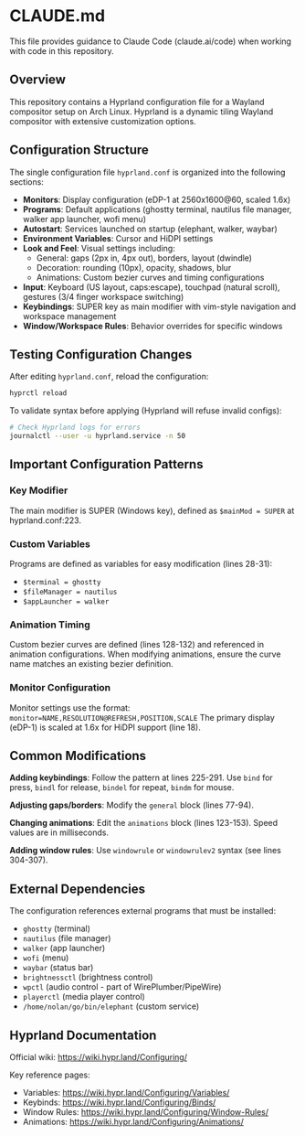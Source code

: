 # CLAUDE.md

This file provides guidance to Claude Code (claude.ai/code) when working with code in this repository.

## Overview

This repository contains a Hyprland configuration file for a Wayland compositor setup on Arch Linux. Hyprland is a dynamic tiling Wayland compositor with extensive customization options.

## Configuration Structure

The single configuration file `hyprland.conf` is organized into the following sections:

- **Monitors**: Display configuration (eDP-1 at 2560x1600@60, scaled 1.6x)
- **Programs**: Default applications (ghostty terminal, nautilus file manager, walker app launcher, wofi menu)
- **Autostart**: Services launched on startup (elephant, walker, waybar)
- **Environment Variables**: Cursor and HiDPI settings
- **Look and Feel**: Visual settings including:
  - General: gaps (2px in, 4px out), borders, layout (dwindle)
  - Decoration: rounding (10px), opacity, shadows, blur
  - Animations: Custom bezier curves and timing configurations
- **Input**: Keyboard (US layout, caps:escape), touchpad (natural scroll), gestures (3/4 finger workspace switching)
- **Keybindings**: SUPER key as main modifier with vim-style navigation and workspace management
- **Window/Workspace Rules**: Behavior overrides for specific windows

## Testing Configuration Changes

After editing `hyprland.conf`, reload the configuration:

```bash
hyprctl reload
```

To validate syntax before applying (Hyprland will refuse invalid configs):

```bash
# Check Hyprland logs for errors
journalctl --user -u hyprland.service -n 50
```

## Important Configuration Patterns

### Key Modifier
The main modifier is SUPER (Windows key), defined as `$mainMod = SUPER` at hyprland.conf:223.

### Custom Variables
Programs are defined as variables for easy modification (lines 28-31):
- `$terminal = ghostty`
- `$fileManager = nautilus`
- `$appLauncher = walker`

### Animation Timing
Custom bezier curves are defined (lines 128-132) and referenced in animation configurations. When modifying animations, ensure the curve name matches an existing bezier definition.

### Monitor Configuration
Monitor settings use the format: `monitor=NAME,RESOLUTION@REFRESH,POSITION,SCALE`
The primary display (eDP-1) is scaled at 1.6x for HiDPI support (line 18).

## Common Modifications

**Adding keybindings**: Follow the pattern at lines 225-291. Use `bind` for press, `bindl` for release, `bindel` for repeat, `bindm` for mouse.

**Adjusting gaps/borders**: Modify the `general` block (lines 77-94).

**Changing animations**: Edit the `animations` block (lines 123-153). Speed values are in milliseconds.

**Adding window rules**: Use `windowrule` or `windowrulev2` syntax (see lines 304-307).

## External Dependencies

The configuration references external programs that must be installed:
- `ghostty` (terminal)
- `nautilus` (file manager)
- `walker` (app launcher)
- `wofi` (menu)
- `waybar` (status bar)
- `brightnessctl` (brightness control)
- `wpctl` (audio control - part of WirePlumber/PipeWire)
- `playerctl` (media player control)
- `/home/nolan/go/bin/elephant` (custom service)

## Hyprland Documentation

Official wiki: https://wiki.hypr.land/Configuring/

Key reference pages:
- Variables: https://wiki.hypr.land/Configuring/Variables/
- Keybinds: https://wiki.hypr.land/Configuring/Binds/
- Window Rules: https://wiki.hypr.land/Configuring/Window-Rules/
- Animations: https://wiki.hypr.land/Configuring/Animations/
